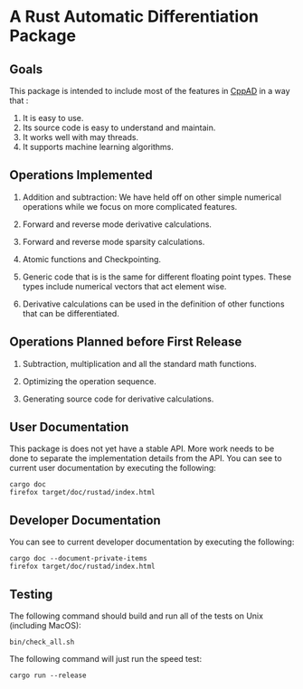 # A Rust Automatic Differentiation Package

## Goals
This package is intended to include most of the features in
[CppAD](https://cppad.readthedocs.io/latest/) in a way that :

1. It is easy to use.
2. Its source code is easy to understand and maintain.
3. It works well with may threads.
4. It supports machine learning algorithms.

## Operations Implemented

1.  Addition and subtraction: We have held off on other simple numerical
    operations while we focus on more complicated features.

2.  Forward and reverse mode derivative calculations.

3.  Forward and reverse mode sparsity calculations.

4.  Atomic functions and Checkpointing.

5.  Generic code that is is the same for different floating point types.
    These types include numerical vectors that act element wise.

6.  Derivative calculations can be used in the definition of other functions
    that can be differentiated.

## Operations Planned before First Release

1. Subtraction, multiplication and all the standard math functions.

2. Optimizing the operation sequence.

3. Generating source code for derivative calculations.

## User Documentation
This package is does not yet have a stable API. 
More work needs to be done to separate the implementation details
from the API.
You can see to current user documentation by executing the following:

    cargo doc
    firefox target/doc/rustad/index.html

## Developer Documentation
You can see to current developer documentation by executing the following:

    cargo doc --document-private-items
    firefox target/doc/rustad/index.html

## Testing
The following command should build and run all of the tests on Unix
(including MacOS):

    bin/check_all.sh

The following command will just run the speed test:

    cargo run --release
